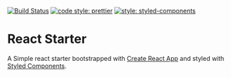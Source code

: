[![Build Status](https://travis-ci.com/marcelabomfim/react-starter.svg?branch=master)](https://travis-ci.com/marcelabomfim/react-starter) [![code style: prettier](https://img.shields.io/badge/code_style-prettier-ff69b4.svg?style=flat-square)](https://github.com/prettier/prettier) [![style: styled-components](https://img.shields.io/badge/style-%F0%9F%92%85%20styled--components-orange.svg?colorB=daa357&colorA=db748e)](https://github.com/styled-components/styled-components)


# React Starter

A Simple react starter bootstrapped with [Create React App](https://github.com/facebookincubator/create-react-app) and styled with [Styled Components](https://github.com/styled-components/styled-components).
